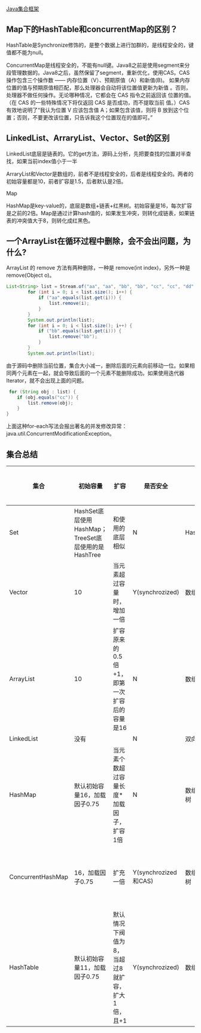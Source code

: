 [Java集合框架](https://jlj98.top/categories/Java%E9%9B%86%E5%90%88%E6%A1%86%E6%9E%B6/)

## Map下的HashTable和concurrentMap的区别？

HashTable是Synchronize修饰的，是整个数据上进行加群的，是线程安全的，键值都不能为null。

ConcurrentMap是线程安全的，不能有null键。Java8之前是使用segment来分段管理数据的。Java8之后，虽然保留了segment，重新优化，使用CAS。CAS 操作包含三个操作数 —— 内存位置（V）、预期原值（A）和新值(B)。 如果内存位置的值与预期原值相匹配，那么处理器会自动将该位置值更新为新值 。否则，处理器不做任何操作。无论哪种情况，它都会在 CAS 指令之前返回该 位置的值。（在 CAS 的一些特殊情况下将仅返回 CAS 是否成功，而不提取当前 值。）CAS 有效地说明了“我认为位置 V 应该包含值 A；如果包含该值，则将 B 放到这个位置；否则，不要更改该位置，只告诉我这个位置现在的值即可。”

## LinkedList、ArraryList、Vector、Set的区别

LinkedList底层是链表的。它的get方法，源码上分析，先把要查找的位置对半查找，如果当前index值小于一半

ArraryList和Vector是数组的，前者不是线程安全的，后者是线程安全的。两者的初始容量都是10，前者扩容是1.5，后者默认是2倍。

Map

HashMap是key-value的，底层是数组+链表+红黑树。初始容量是16，每次扩容是之前的2倍。Map是通过计算hash值的，如果发生冲突，则转化成链表，如果链表的冲突值大于8，则转化成红黑色。

## 一个ArrayList在循环过程中删除，会不会出问题，为什么?

ArrayList 的 remove 方法有两种删除，一种是 remove(int index)，另外一种是remove(Object o)。

```java
List<String> list = Stream.of("aa", "aa", "bb", "bb", "cc", "cc", "dd", "dd").collect(Collectors.toList());
        for (int i = 0; i < list.size(); i++) {
            if ("aa".equals(list.get(i))) {
                list.remove(i);
            }
        }
        System.out.println(list);
        for (int i = 0; i < list.size(); i++) {
            if ("bb".equals(list.get(i))) {
                list.remove("bb");
            }
        }
        System.out.println(list);
```

由于源码中删除当前位置，集合大小减一，删除后面的元素向前移动一位。如果相同两个元素在一起，就会导致后面的一个元素不能删除成功。如果使用迭代器Iterator，就不会出现上面的问题。

```java
 for (String obj : list) {
 	if (obj.equals("cc")) {
		list.remove(obj);
 	}
}
```

上面这种for-each写法会报出著名的并发修改异常：java.util.ConcurrentModificationException。

## 集合总结

| 集合              | 初始容量                                            | 扩容                                            | 是否安全             | 结构                 | 集合特性         |
| ----------------- | --------------------------------------------------- | ----------------------------------------------- | -------------------- | -------------------- | ---------------- |
| Set               | HashSet底层使用HashMap；TreeSet底层使用的是HashTree | 和使用的底层相似                                | N                    | HashMap/HashTable    | 无序不重复       |
| Vector            | 10                                                  | 当元素超过容量时，增加一倍                      | Y(synchrozized)      | 数组                 |                  |
| ArrayList         | 10                                                  | 扩容原来的0.5倍+1，即第一次扩容后的容量是16     | N                    | 数组                 |                  |
| LinkedList        | 没有                                                |                                                 | N                    | 双向链表             |                  |
| HashMap           | 默认初始容量16，加载因子0.75                        | 当元素个数超过容量长度*加载因子，扩容1倍        | N                    | 数组+双向链表+红黑树 | 键值对可以为null |
| ConcurrentHashMap | 16，加载因子0.75                                    | 扩充一倍                                        | Y(synchrozized和CAS) | 数组+双向链表+红黑树 | 键值对不能为null |
| HashTable         | 默认初始容量11，加载因子0.75                        | 默认情况下阀值为8，当超过8就扩容，扩大1倍，且+1 | Y(synchrozized)      | 数组+链表            | 键值对不能为null |

